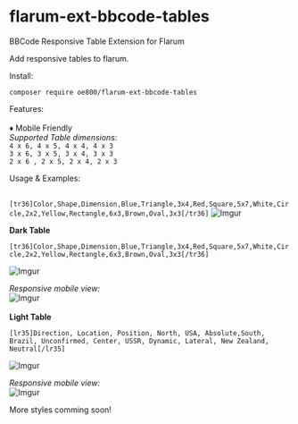 # flarum-ext-bbcode-tables
BBCode Responsive Table Extension for Flarum


Add responsive tables to flarum.

Install:

`composer require oe800/flarum-ext-bbcode-tables`

Features:
<br>
<br>
♦ Mobile Friendly <br>
*Supported Table dimensions:* <br>
`4 x 6, 4 x 5, 4 x 4, 4 x 3` <br>
`3 x 6, 3 x 5, 3 x 4, 3 x 3`<br>
`2 x 6 , 2 x 5, 2 x 4, 2 x 3`<br>

Usage & Examples:
<br>
<br>

`[tr36]Color,Shape,Dimension,Blue,Triangle,3x4,Red,Square,5x7,White,Circle,2x2,Yellow,Rectangle,6x3,Brown,Oval,3x3[/tr36]`
![Imgur](https://i.imgur.com/CoFSlye.png)

**Dark Table**

`[tr36]Color,Shape,Dimension,Blue,Triangle,3x4,Red,Square,5x7,White,Circle,2x2,Yellow,Rectangle,6x3,Brown,Oval,3x3[/tr36]`

![Imgur](https://i.imgur.com/RrcQrOH.png)<br>

*Responsive mobile view:*<br>
![Imgur](https://i.imgur.com/Urgq0rU.png)
<br>
<br>
**Light Table**

`[lr35]Direction, Location, Position, North, USA, Absolute,South, Brazil, Unconfirmed, Center, USSR, Dynamic, Lateral, New Zealand, Neutral[/lr35]`

![Imgur](https://i.imgur.com/brWaGJI.png) <br>

*Responsive mobile view:*<br>
![Imgur](https://i.imgur.com/Ve1uIWj.png)


More styles comming soon!
